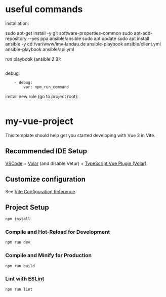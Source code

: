 # useful commands

installation:

sudo apt-get install -y git software-properties-common 
sudo apt-add-repository --yes ppa:ansible/ansible
sudo apt update
sudo apt install ansible -y
cd /var/www/imv-landau.de
ansible-playbook ansible/client.yml
ansible-playbook ansible/api.yml

run playbook (ansible 2.9):

```ansible-playbook ansible/client.yml
```

debug:

```tasks:
    - debug:
        var: npm_run_command
```

install new role (go to project root):

```ansible-galaxy install geerlingguy.certbot
```

# my-vue-project

This template should help get you started developing with Vue 3 in Vite.

## Recommended IDE Setup

[VSCode](https://code.visualstudio.com/) + [Volar](https://marketplace.visualstudio.com/items?itemName=Vue.volar) (and disable Vetur) + [TypeScript Vue Plugin (Volar)](https://marketplace.visualstudio.com/items?itemName=Vue.vscode-typescript-vue-plugin).

## Customize configuration

See [Vite Configuration Reference](https://vitejs.dev/config/).

## Project Setup

```sh
npm install
```

### Compile and Hot-Reload for Development

```sh
npm run dev
```

### Compile and Minify for Production

```sh
npm run build
```

### Lint with [ESLint](https://eslint.org/)

```sh
npm run lint
```
